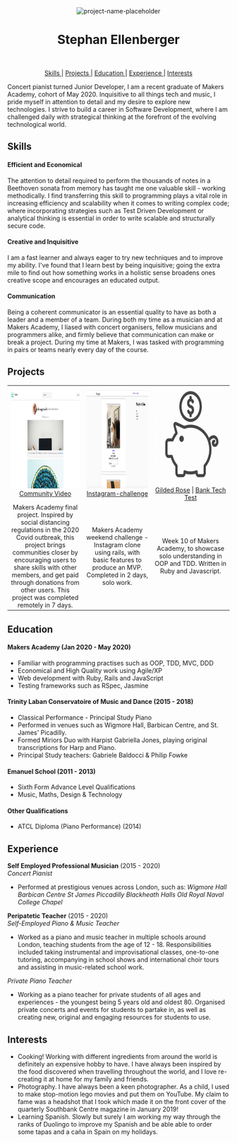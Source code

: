 <div align="center"><img alt="project-name-placeholder" src="./cv-images/steph-square.png" width="200px" height="auto"></div>


<h1 align="center">Stephan Ellenberger</h1>
<div align="center">

<a href="https://sourcerer.io/stellenberger"><img src="https://img.shields.io/badge/Ruby-217%20commits-red.svg" alt=""></a> <a href="https://sourcerer.io/stellenberger"><img src="https://img.shields.io/badge/JavaScript-110%20commits-yellow.svg" alt=""></a> <a href="https://sourcerer.io/stellenberger"><img src="https://img.shields.io/badge/HTML-63%20commits-orange.svg" alt=""></a> <a href="https://sourcerer.io/stellenberger"><img src="https://img.shields.io/badge/CSS-128%20commits-purple.svg" alt=""></a> <a href="https://sourcerer.io/stellenberger"><img src="https://img.shields.io/badge/SQL-35%20commits-cream.svg" alt=""></a>

</div>

<div align="center">

[Skills ](#skills) | [Projects ](#projects) | [Education ](#education) | [Experience ](#experience) | [Interests ](#interests)

</div>

Concert pianist turned Junior Developer, I am a recent graduate of Makers Academy, cohort of May 2020. Inquisitive to all things tech and music, I pride myself in attention to detail and my desire to explore new technologies. I strive to build a career in Software Development, where I am challenged daily with strategical thinking at the forefront of the evolving technological world.


## Skills

#### Efficient and Economical
The attention to detail required to perform the thousands of notes in a Beethoven sonata from memory has taught me one valuable skill - working methodically. I find transferring this skill to programming plays a vital role in increasing efficiency and scalability when it comes to writing complex code; where incorporating strategies such as Test Driven Development or analytical thinking is essential in order to write scalable and structurally secure code.

#### Creative and Inquisitive
I am a fast learner and always eager to try new techniques and to improve my ability. I've found that I learn best by being inquisitive; going the extra mile to find out how something works in a holistic sense broadens ones creative scope and encourages an educated output. 

#### Communication

Being a coherent communicator is an essential quality to have as both a leader and a member of a team. During both my time as a musician and at Makers Academy, I liased with concert organisers, fellow musicians and programmers alike, and firmly believe that communication can make or break a project. During my time at Makers, I was tasked with programming in pairs or teams nearly every day of the course. 

## Projects

| | | |
|:-------------------------:|:-------------------------:|:-------------------------:|
| <a href="https://github.com/stellenberger/Community-Video"><img width="1604" alt="community-video" src="./cv-images/community_video.png" height="222" width="258"> </a>  [Community Video](https://github.com/stellenberger/Community-Video) |  <a href="https://github.com/stellenberger/instagram-challenge"><img width="1604" alt="instagram" src="./cv-images/instagram.png" height="222" width="258"> </a>  [Instagram-challenge](https://github.com/stellenberger/instagram-challenge) | <a href="https://github.com/stellenberger/bank_tech_test/"><img width="1604" alt="Tech Tests" src="./cv-images/piggy.png" height="222" width="258"> </a>  [Gilded Rose](https://github.com/stellenberger/GildedRose-Refactoring-Kata/tree/master/js-jasmine) \| [Bank Tech Test](https://github.com/stellenberger/bank_tech_test) |
| Makers Academy final project. Inspired by social distancing regulations in the 2020 Covid outbreak, this project brings communities closer by encouraging users to share skills with other members, and get paid through donations from other users. This project was completed remotely in 7 days. | Makers Academy weekend challenge - Instagram clone using rails, with basic features to produce an MVP. Completed in 2 days, solo work. | Week 10 of Makers Academy, to showcase solo understanding in OOP and TDD. Written in Ruby and Javascript. |



## Education

#### Makers Academy (Jan 2020 - May 2020)

- Familiar with programming practises such as OOP, TDD, MVC, DDD
- Economical and High Quality work using Agile/XP
- Web development with Ruby, Rails and JavaScript
- Testing frameworks such as RSpec, Jasmine

#### Trinity Laban Conservatoire of Music and Dance (2015 - 2018)

- Classical Performance - Principal Study Piano
- Performed in venues such as Wigmore Hall, Barbican Centre, and St. James' Picadilly.
- Formed Miriors Duo with Harpist Gabriella Jones, playing original transcriptions for Harp and Piano.
- Principal Study teachers: Gabriele Baldocci & Philip Fowke

#### Emanuel School (2011 - 2013)
- Sixth Form Advance Level Qualifications
- Music, Maths, Design & Technology

#### Other Qualifications

- ATCL Diploma (Piano Performance) (2014)

## Experience

**Self Employed Professional Musician** (2015 - 2020)    
*Concert Pianist*  
- Performed at prestigious venues across London, such as:
  *Wigmore Hall*
  *Barbican Centre*
  *St James Piccadilly*
  *Blackheath Halls*
  *Old Royal Naval College Chapel*

**Peripatetic Teacher** (2015 - 2020)   
*Self-Employed Piano & Music Teacher*  
- Worked as a piano and music teacher in multiple schools around London, teaching students from the age of 12 - 18. Responsibilities included taking instrumental and improvisational classes, one-to-one tutoring, accompanying in school shows and international choir tours and assisting in music-related school work.

*Private Piano Teacher*  
 - Working as a piano teacher for private students of all ages and experiences - the youngest being 5 years old and oldest 80. Organised private concerts and events for students to partake in, as well as creating new, original and engaging resources for students to use.

## Interests

- Cooking! Working with different ingredients from around the world is definitely an expensive hobby to have. I have always been inspired by the food discovered when travelling throughout the world, and I love re-creating it at home for my family and friends.
- Photography. I have always been a keen photographer. As a child, I used to make stop-motion lego movies and put them on YouTube. My claim to fame was a headshot that I took which made it on the front cover of the quarterly Southbank Centre magazine in January 2019!
- Learning Spanish. Slowly but surely I am working my way through the ranks of Duolingo to improve my Spanish and be able able to order some tapas and a caña in Spain on my holidays.
